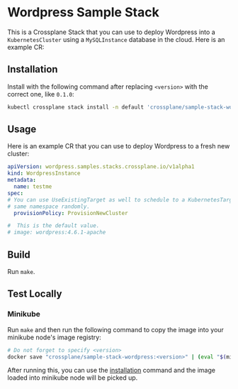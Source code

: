 # Wordpress Sample Stack

This is a Crossplane Stack that you can use to deploy Wordpress into a `KubernetesCluster` using a `MySQLInstance` database in the cloud. Here is an example CR:

## Installation

Install with the following command after replacing `<version>` with the correct one, like `0.1.0`:
```bash
kubectl crossplane stack install -n default 'crossplane/sample-stack-wordpress:<version>' wordpress
```

## Usage

Here is an example CR that you can use to deploy Wordpress to a fresh new cluster:

```yaml
apiVersion: wordpress.samples.stacks.crossplane.io/v1alpha1
kind: WordpressInstance
metadata:
  name: testme
spec:
# You can use UseExistingTarget as well to schedule to a KubernetesTarget in the
# same namespace randomly.
  provisionPolicy: ProvisionNewCluster

#  This is the default value.
# image: wordpress:4.6.1-apache
```

## Build

Run `make`.

## Test Locally

### Minikube

Run `make` and then run the following command to copy the image into your minikube node's image registry:

```bash
# Do not forget to specify <version>
docker save "crossplane/sample-stack-wordpress:<version>" | (eval "$(minikube docker-env --shell bash)" && docker load)
```

After running this, you can use the [installation](#installation) command and the image loaded into minikube node will be picked up. 